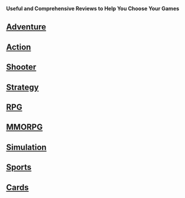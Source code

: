 **Useful and Comprehensive Reviews to Help You Choose Your Games**

## [Adventure](https://aureliussr.github.io/aurelius-reviews/adventure)
## [Action](https://aureliussr.github.io/aurelius-reviews/action)
## [Shooter](https://aureliussr.github.io/aurelius-reviews/shooter)
## [Strategy](https://aureliussr.github.io/aurelius-reviews/strategy)
## [RPG](https://aureliussr.github.io/aurelius-reviews/rpg)
## [MMORPG](https://aureliussr.github.io/aurelius-reviews/mmorpg)
## [Simulation](https://aureliussr.github.io/aurelius-reviews/simulation)
## [Sports](https://aureliussr.github.io/aurelius-reviews/sports)
## [Cards](https://aureliussr.github.io/aurelius-reviews/cards)
